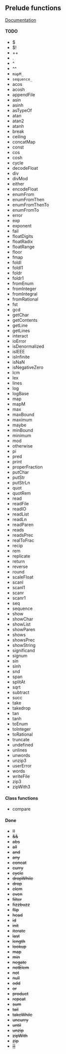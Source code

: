 ## Prelude functions

[Documentation](http://hackage.haskell.org/package/base-4.7.0.1/docs/Prelude.html)

#### TODO

* $
* $!
* ++
* .
* ^
* ^^
* `mapM_`
* `sequence_`
* acos
* acosh
* appendFile
* asin
* asinh
* asTypeOf
* atan
* atan2
* atanh
* break
* ceiling
* concatMap
* const
* cos
* cosh
* cycle
* decodeFloat
* div
* divMod
* either
* encodeFloat
* enumFrom
* enumFromThen
* enumFromThenTo
* enumFromTo
* error
* exp
* exponent
* fail
* floatDigits
* floatRadix
* floatRange
* floor
* fmap
* foldl
* foldl1
* foldr
* foldr1
* fromEnum
* fromInteger
* fromIntegral
* fromRational
* fst
* gcd
* getChar
* getContents
* getLine
* getLines
* interact
* ioError
* isDenormalized
* isIEEE
* isInfinite
* isNaN
* isNegativeZero
* lcm
* lex
* lines
* log
* logBase
* map
* mapM
* max
* maxBound
* maximum
* maybe
* minBound
* minimum
* mod
* otherwise
* pi
* pred
* print
* properFraction
* putChar
* putStr
* putStrLn
* quot
* quotRem
* read
* readFile
* readIO
* readList
* readLn
* readParen
* reads
* readsPrec
* realToFrac
* recip
* rem
* replicate
* return
* reverse
* round
* scaleFloat
* scanl
* scanl1
* scanr
* scanr1
* seq
* sequence
* show
* showChar
* showList
* showParen
* shows
* showsPrec
* showString
* significand
* signum
* sin
* sinh
* snd
* span
* splitAt
* sqrt
* subtract
* succ
* take
* takedrop
* tan
* tanh
* toEnum
* toInteger
* toRational
* truncate
* undefined
* unlines
* unwords
* unzip3
* userError
* words
* writeFile
* zip3
* zipWith3

#### Class functions

* compare

#### Done

* ~~!!~~
* ~~&&~~
* ~~abs~~
* ~~all~~
* ~~and~~
* ~~any~~
* ~~concat~~
* ~~curry~~
* ~~cycle~~
* ~~dropWhile~~
* ~~drop~~
* ~~elem~~
* ~~even~~
* ~~filter~~
* ~~fizzbuzz~~
* ~~flip~~
* ~~head~~
* ~~id~~
* ~~init~~
* ~~iterate~~
* ~~last~~
* ~~length~~
* ~~lookup~~
* ~~map~~
* ~~min~~
* ~~negate~~
* ~~notElem~~
* ~~not~~
* ~~null~~
* ~~odd~~
* ~~or~~
* ~~product~~
* ~~repeat~~
* ~~sum~~
* ~~tail~~
* ~~takeWhile~~
* ~~uncurry~~
* ~~until~~
* ~~unzip~~
* ~~zipWith~~
* ~~zip~~
* ~~||~~

